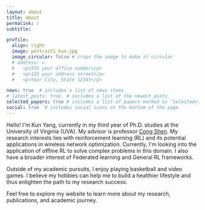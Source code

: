 ```yaml
---
layout: about
title: about
permalink: /
subtitle:

profile:
  align: right
  image: portrait1_kun.jpg
  image_circular: false # crops the image to make it circular
  # address: >
  #   <p>555 your office number</p>
  #   <p>123 your address street</p>
  #   <p>Your City, State 12345</p>

news: true  # includes a list of news items
# latest_posts: true  # includes a list of the newest posts
selected_papers: true # includes a list of papers marked as "selected={true}"
social: true  # includes social icons at the bottom of the page
---
```


Hello! I'm Kun Yang, currently in my third year of Ph.D. studies at the University of Virginia (UVA). My advisor is professor [Cong Shen](https://engineering.virginia.edu/faculty/cong-shen). My research interests lies with reinforcement learning (RL) and its potential applications in wireless network optimization. Currently, I'm looking into the application of offline RL to solve complex problems in this domain. I also have a broader interest of Federated learning and General RL frameworks. 

Outside of my academic pursuits, I enjoy playing basketball and video games. I believe my hobbies can help me to build a healthier lifestyle and thus enlighten the path to my research success.

Feel free to explore my website to learn more about my research, publications, and academic journey.





